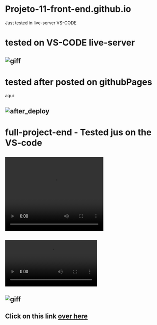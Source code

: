 # Projeto-11-front-end.github.io
Just tested in live-server VS-CODE

# tested on VS-CODE live-server
## ![giff](https://github.com/ThiagoMassenoMaciel/Projeto-11-front-end.github.io/blob/main/SPA-UNIVERSE-P11-_vid.mp4_.gif)

# tested after posted on githubPages
aqui
## ![after_deploy]( https://github.com/ThiagoMassenoMaciel/Projeto-11-front-end.github.io/blob/main/gif_After_Deploy_GitHub_Pages.gif)

# full-project-end - Tested jus on the VS-code 
## <video width="320" height="240" controls>  <source src="[i](https://github.com/ThiagoMassenoMaciel/Projeto-11-front-end.github.io/blob/main/full-PROJETO-11-FRONT-END-SPA%20(online-video-cutter.com).mp4)" type="video/mp4">   </video>

## ![video full.mp4](https://github.com/ThiagoMassenoMaciel/Projeto-11-front-end.github.io/blob/main/full-PROJETO-11-FRONT-END-SPA%20(online-video-cutter.com).mp4)

## ![giff](https://github.com/ThiagoMassenoMaciel/Projeto-11-front-end.github.io/blob/main/full-git-pj-11.gif)

## Click on this link [over here](https://thiagomassenomaciel.github.io/Projeto-11-front-end.github.io/)
